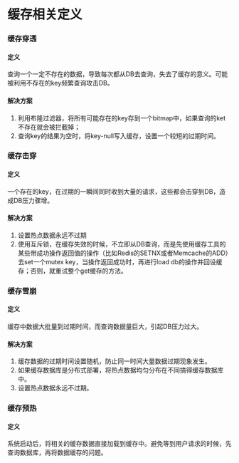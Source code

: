 # 缓存相关定义

### 缓存穿透

#### 定义

查询一个一定不存在的数据，导致每次都从DB去查询，失去了缓存的意义。可能被利用不存在的key频繁查询攻击DB。

#### 解决方案

1. 利用布隆过滤器，将所有可能存在的key存到一个bitmap中，如果查询的ket不存在就会被拦截掉；
2. 查询key的结果为空时，将key-null写入缓存，设置一个较短的过期时间。

### 缓存击穿

#### 定义

一个存在的key，在过期的一瞬间同时收到大量的请求，这些都会击穿到DB，造成DB压力骤增。

#### 解决方案

1. 设置热点数据永远不过期
2. 使用互斥锁，在缓存失效的时候，不立即从DB查询，而是先使用缓存工具的某些带成功操作返回值的操作（比如Redis的SETNX或者Memcache的ADD）去set一个mutex key，当操作返回成功时，再进行load db的操作并回设缓存；否则，就重试整个get缓存的方法。

### 缓存雪崩

#### 定义

缓存中数据大批量到过期时间，而查询数据量巨大，引起DB压力过大。

#### 解决方案

1.  缓存数据的过期时间设置随机，防止同一时间大量数据过期现象发生。
2.  如果缓存数据库是分布式部署，将热点数据均匀分布在不同搞得缓存数据库中。
3.  设置热点数据永远不过期。

### 缓存预热

#### 定义

系统启动后，将相关的缓存数据直接加载到缓存中。避免等到用户请求的时候，先查询数据库，再将数据缓存的问题。













